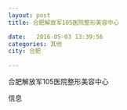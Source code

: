 ```yaml
--- 
layout: post 
title: 合肥解放军105医院整形美容中心

date:   2016-05-03 13:39:56 
categories: 其他  
city: 合肥
  
--- 
```

   
合肥解放军105医院整形美容中心

信息


